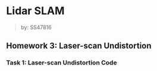 # Lidar SLAM

> by: SS47816

## Homework 3: Laser-scan Undistortion

### Task 1: Laser-scan Undistortion Code

